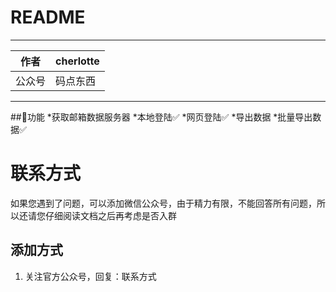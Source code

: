 README
===========================

****
|作者|cherlotte|
|---|---
|公众号|码点东西
****
##🍉功能
*获取邮箱数据服务器
  *本地登陆✅
  *网页登陆✅
*导出数据
  *批量导出数据✅
# 联系方式

如果您遇到了问题，可以添加微信公众号，由于精力有限，不能回答所有问题，所以还请您仔细阅读文档之后再考虑是否入群

## 添加方式

1. 关注官方公众号，回复：联系方式
   
